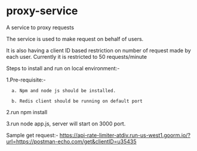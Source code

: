 # proxy-service
A service to proxy requests

The service is used to make request on behalf of users.

It is also having a client ID based restriction on number of request made by each user. Currently it is restricted to 50 requests/minute


Steps to install and run on local environment:-

  1.Pre-requisite:-
    
      a. Npm and node js should be installed.
      
      b. Redis client should be running on default port
      
  2.run npm install
  
  3.run node app.js, server will start on 3000 port.
  
  Sample get request:-
  https://api-rate-limiter-atdiv.run-us-west1.goorm.io/?url=https://postman-echo.com/get&clientID=u35435
